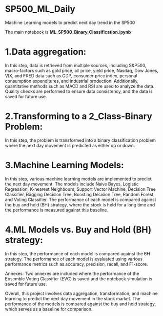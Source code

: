 # SP500_ML_Daily
Machine Learning models to predict next day trend in the SP500

The main notebook is **ML_SP500_Binary_Classification.ipynb**

# 1.Data aggregation: 
In this step, data is retrieved from multiple sources, including S&P500, macro-factors such as gold price, oil price, yield price, Nasdaq, Dow Jones, VIX, and FRED data such as GDP, consumer price index, personal consumption expenditures, and industrial production. Additionally, quantitative methods such as MACD and RSI are used to analyze the data. Quality checks are performed to ensure data consistency, and the data is saved for future use.

# 2.Transforming to a 2_Class-Binary Problem: 
In this step, the problem is transformed into a binary classification problem where the next day movement is predicted as either up or down.

# 3.Machine Learning Models: 
In this step, various machine learning models are implemented to predict the next day movement. The models include Naive Bayes, Logistic Regression, K-nearest Neighbours, Support Vector Machine, Decision Tree Classifier, Bagging Decision Tree, Boosting Decision Tree, Random Forest, and Voting Classifier. The performance of each model is compared against the buy and hold (BH) strategy, where the stock is held for a long time and the performance is measured against this baseline.

# 4.ML Models vs. Buy and Hold (BH) strategy: 
In this step, the performance of each model is compared against the BH strategy. The performance of each model is evaluated using various performance metrics such as accuracy, precision, recall, and F1-score.

Annexes: Two annexes are included where the performance of the Ensemble Voting Classifier (EVC) is saved and the notebook simulation is saved for future use.

Overall, this project involves data aggregation, transformation, and machine learning to predict the next day movement in the stock market. The performance of the models is compared against the buy and hold strategy, which serves as a baseline for comparison.
